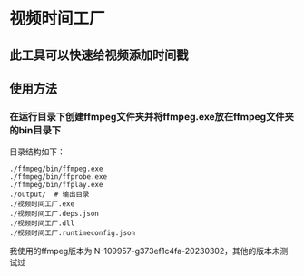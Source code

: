 # 视频时间工厂
## 此工具可以快速给视频添加时间戳
## 使用方法
### 在运行目录下创建ffmpeg文件夹并将ffmpeg.exe放在ffmpeg文件夹的bin目录下
目录结构如下：
```
./ffmpeg/bin/ffmpeg.exe
./ffmpeg/bin/ffprobe.exe
./ffmpeg/bin/ffplay.exe
./output/  # 输出目录
./视频时间工厂.exe
./视频时间工厂.deps.json
./视频时间工厂.dll
./视频时间工厂.runtimeconfig.json
```
我使用的ffmpeg版本为 N-109957-g373ef1c4fa-20230302，其他的版本未测试过